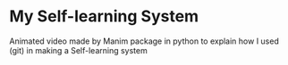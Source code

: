 # My Self-learning System
Animated video made by Manim package in python to explain how I used (git) in making a Self-learning system 
